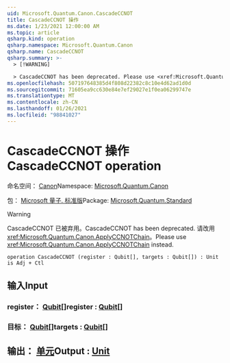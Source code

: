```yaml
---
uid: Microsoft.Quantum.Canon.CascadeCCNOT
title: CascadeCCNOT 操作
ms.date: 1/23/2021 12:00:00 AM
ms.topic: article
qsharp.kind: operation
qsharp.namespace: Microsoft.Quantum.Canon
qsharp.name: CascadeCCNOT
qsharp.summary: >-
  > [!WARNING]

  > CascadeCCNOT has been deprecated. Please use <xref:Microsoft.Quantum.Canon.ApplyCCNOTChain> instead.
ms.openlocfilehash: 507197648385d4f808d22382c8c10e4d62ad1d0d
ms.sourcegitcommit: 71605ea9cc630e84e7ef29027e1f0ea06299747e
ms.translationtype: MT
ms.contentlocale: zh-CN
ms.lasthandoff: 01/26/2021
ms.locfileid: "98841027"
---
```

# <a name="cascadeccnot-operation"></a><span data-ttu-id="347cf-102">CascadeCCNOT 操作</span><span class="sxs-lookup"><span data-stu-id="347cf-102">CascadeCCNOT operation</span></span>

<span data-ttu-id="347cf-103">命名空间： [Canon](xref:Microsoft.Quantum.Canon)</span><span class="sxs-lookup"><span data-stu-id="347cf-103">Namespace: [Microsoft.Quantum.Canon](xref:Microsoft.Quantum.Canon)</span></span>

<span data-ttu-id="347cf-104">包： [Microsoft 量子. 标准版](https://nuget.org/packages/Microsoft.Quantum.Standard)</span><span class="sxs-lookup"><span data-stu-id="347cf-104">Package: [Microsoft.Quantum.Standard](https://nuget.org/packages/Microsoft.Quantum.Standard)</span></span>


> [!WARNING]
> <span data-ttu-id="347cf-105">CascadeCCNOT 已被弃用。</span><span class="sxs-lookup"><span data-stu-id="347cf-105">CascadeCCNOT has been deprecated.</span></span> <span data-ttu-id="347cf-106">请改用 <xref:Microsoft.Quantum.Canon.ApplyCCNOTChain>。</span><span class="sxs-lookup"><span data-stu-id="347cf-106">Please use <xref:Microsoft.Quantum.Canon.ApplyCCNOTChain> instead.</span></span>



```qsharp
operation CascadeCCNOT (register : Qubit[], targets : Qubit[]) : Unit is Adj + Ctl
```


## <a name="input"></a><span data-ttu-id="347cf-107">输入</span><span class="sxs-lookup"><span data-stu-id="347cf-107">Input</span></span>

### <a name="register--qubit"></a><span data-ttu-id="347cf-108">register： [Qubit](xref:microsoft.quantum.lang-ref.qubit)[]</span><span class="sxs-lookup"><span data-stu-id="347cf-108">register : [Qubit](xref:microsoft.quantum.lang-ref.qubit)[]</span></span>




### <a name="targets--qubit"></a><span data-ttu-id="347cf-109">目标： [Qubit](xref:microsoft.quantum.lang-ref.qubit)[]</span><span class="sxs-lookup"><span data-stu-id="347cf-109">targets : [Qubit](xref:microsoft.quantum.lang-ref.qubit)[]</span></span>





## <a name="output--unit"></a><span data-ttu-id="347cf-110">输出： [单元](xref:microsoft.quantum.lang-ref.unit)</span><span class="sxs-lookup"><span data-stu-id="347cf-110">Output : [Unit](xref:microsoft.quantum.lang-ref.unit)</span></span>

